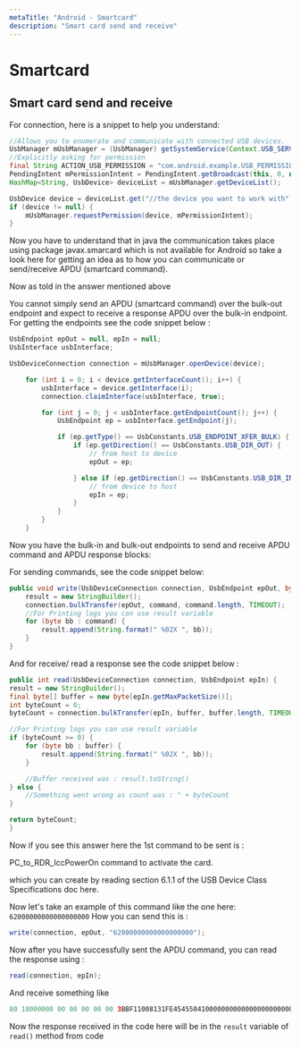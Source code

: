 ```yaml
---
metaTitle: "Android - Smartcard"
description: "Smart card send and receive"
---
```


# Smartcard




## Smart card send and receive


For connection, here is a snippet to help you understand:

```java
//Allows you to enumerate and communicate with connected USB devices.
UsbManager mUsbManager = (UsbManager) getSystemService(Context.USB_SERVICE);
//Explicitly asking for permission
final String ACTION_USB_PERMISSION = "com.android.example.USB_PERMISSION";
PendingIntent mPermissionIntent = PendingIntent.getBroadcast(this, 0, new Intent(ACTION_USB_PERMISSION), 0);
HashMap<String, UsbDevice> deviceList = mUsbManager.getDeviceList();

UsbDevice device = deviceList.get("//the device you want to work with");
if (device != null) {
    mUsbManager.requestPermission(device, mPermissionIntent);
}

```

Now you have to understand that in java the communication takes place using package javax.smarcard which is not available for Android so take a look here for getting an idea as to how you can communicate or send/receive APDU (smartcard command).

Now as told in the answer mentioned above

You cannot simply send an APDU (smartcard command) over the bulk-out endpoint and expect to receive a response APDU over the bulk-in endpoint.
For getting the endpoints see the code snippet below :

```java
UsbEndpoint epOut = null, epIn = null;
UsbInterface usbInterface;

UsbDeviceConnection connection = mUsbManager.openDevice(device);

    for (int i = 0; i < device.getInterfaceCount(); i++) {
        usbInterface = device.getInterface(i);
        connection.claimInterface(usbInterface, true);

        for (int j = 0; j < usbInterface.getEndpointCount(); j++) {
            UsbEndpoint ep = usbInterface.getEndpoint(j);

            if (ep.getType() == UsbConstants.USB_ENDPOINT_XFER_BULK) {
                if (ep.getDirection() == UsbConstants.USB_DIR_OUT) {
                    // from host to device
                    epOut = ep;

                } else if (ep.getDirection() == UsbConstants.USB_DIR_IN) {
                    // from device to host
                    epIn = ep;
                }
            }
        }
    }

```

Now you have the bulk-in and bulk-out endpoints to send and receive APDU command and APDU response blocks:

For sending commands, see the code snippet below:

```java
public void write(UsbDeviceConnection connection, UsbEndpoint epOut, byte[] command) {
    result = new StringBuilder();
    connection.bulkTransfer(epOut, command, command.length, TIMEOUT);
    //For Printing logs you can use result variable
    for (byte bb : command) {
        result.append(String.format(" %02X ", bb));
    }
}

```

And for receive/ read a response see the code snippet below :

```java
public int read(UsbDeviceConnection connection, UsbEndpoint epIn) {
result = new StringBuilder();
final byte[] buffer = new byte[epIn.getMaxPacketSize()];
int byteCount = 0;
byteCount = connection.bulkTransfer(epIn, buffer, buffer.length, TIMEOUT);

//For Printing logs you can use result variable
if (byteCount >= 0) {
    for (byte bb : buffer) {
        result.append(String.format(" %02X ", bb));
    }

    //Buffer received was : result.toString()
} else {
    //Something went wrong as count was : " + byteCount
}

return byteCount;
}

```

Now if you see this answer here the 1st command to be sent is :

PC_to_RDR_IccPowerOn command to activate the card.

which you can create by reading section 6.1.1 of the USB Device Class Specifications doc here.

Now let's take an example of this command like the one here: `62000000000000000000` How you can send this is :

```java
write(connection, epOut, "62000000000000000000");

```

Now after you have successfully sent the APDU command, you can read the response using :

```java
read(connection, epIn);

```

And receive something like

```java
80 18000000 00 00 00 00 00 3BBF11008131FE45455041000000000000000000000000F1

```

Now the response received in the code here will be in the `result` variable of `read()` method from code

